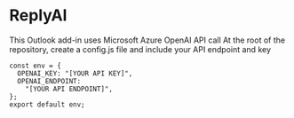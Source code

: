 # ReplyAI

This Outlook add-in uses Microsoft Azure OpenAI API call
At the root of the repository, create a config.js file and include your API endpoint and key
```
const env = {
  OPENAI_KEY: "[YOUR API KEY]",
  OPENAI_ENDPOINT:
    "[YOUR API ENDPOINT]",
};
export default env;
```
